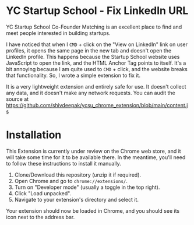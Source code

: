 # YC Startup School - Fix LinkedIn URL

YC Startup School Co-Founder Matching is an excellent place to find and meet people interested in building startups.

I have noticed that when I `CMD` + click on the "View on LinkedIn" link on user profiles, it opens the same page in the new tab and doesn't open the LinkedIn profile. This happens because the Startup School website uses JavaScript to open the link, and the HTML Anchor Tag points to itself. It's a bit annoying because I am quite used to `CMD` + click, and the website breaks that functionality. So, I wrote a simple extension to fix it.

It is a very lightweight extension and entirely safe for use. It doesn't collect any data, and it doesn't make any network requests. You can audit the source at https://github.com/shivdeepak/ycsu_chrome_extension/blob/main/content.js


# Installation

This Extension is currently under review on the Chrome web store, and it will take some time for it to be available there. In the meantime, you'll need to follow these instructions to install it manually.

1. Clone/Download this repository (unzip it if required).
2. Open Chrome and go to `chrome://extensions/`.
3. Turn on "Developer mode" (usually a toggle in the top right).
4. Click "Load unpacked".
5. Navigate to your extension's directory and select it.

Your extension should now be loaded in Chrome, and you should see its icon next to the address bar.
